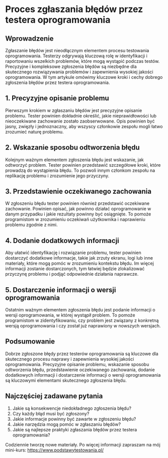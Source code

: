 # Proces zgłaszania błędów przez testera oprogramowania

## Wprowadzenie

Zgłaszanie błędów jest nieodłącznym elementem procesu testowania oprogramowania. Testerzy odgrywają kluczową rolę w identyfikacji i raportowaniu wszelkich problemów, które mogą wystąpić podczas testów. Precyzyjne i kompleksowe zgłoszenia błędów są niezbędne dla skutecznego rozwiązywania problemów i zapewnienia wysokiej jakości oprogramowania. W tym artykule omówimy kluczowe kroki i cechy dobrego zgłoszenia błędów przez testera oprogramowania.

## 1. Precyzyjne opisanie problemu

Pierwszym krokiem w zgłaszaniu błędów jest precyzyjne opisanie problemu. Tester powinien dokładnie określić, jakie nieprawidłowości lub nieoczekiwane zachowanie zostało zaobserwowane. Opis powinien być jasny, zwięzły i jednoznaczny, aby wszyscy członkowie zespołu mogli łatwo zrozumieć naturę problemu.

## 2. Wskazanie sposobu odtworzenia błędu

Kolejnym ważnym elementem zgłoszenia błędu jest wskazanie, jak odtworzyć problem. Tester powinien przedstawić szczegółowe kroki, które prowadzą do wystąpienia błędu. To pozwoli innym członkom zespołu na replikację problemu i zrozumienie jego przyczyny.

## 3. Przedstawienie oczekiwanego zachowania

W zgłoszeniu błędu tester powinien również przedstawić oczekiwane zachowanie. Powinien opisać, jak powinno działać oprogramowanie w danym przypadku i jakie rezultaty powinny być osiągnięte. To pomoże programistom w zrozumieniu oczekiwań użytkownika i naprawieniu problemu zgodnie z nimi.

## 4. Dodanie dodatkowych informacji

Aby ułatwić identyfikację i rozwiązanie problemu, tester powinien dostarczyć dodatkowe informacje, takie jak zrzuty ekranu, logi lub inne materiały, które mogą pomóc w zrozumieniu kontekstu błędu. Im więcej informacji zostanie dostarczonych, tym łatwiej będzie zlokalizować przyczynę problemu i podjąć odpowiednie działania naprawcze.

## 5. Dostarczenie informacji o wersji oprogramowania

Ostatnim ważnym elementem zgłoszenia błędu jest podanie informacji o wersji oprogramowania, w której wystąpił problem. To pomoże programistom w zidentyfikowaniu, czy problem jest związany z konkretną wersją oprogramowania i czy został już naprawiony w nowszych wersjach.

## Podsumowanie

Dobrze zgłoszone błędy przez testerów oprogramowania są kluczowe dla skutecznego procesu naprawy i zapewnienia wysokiej jakości oprogramowania. Precyzyjne opisanie problemu, wskazanie sposobu odtworzenia błędu, przedstawienie oczekiwanego zachowania, dodanie dodatkowych informacji i dostarczenie informacji o wersji oprogramowania są kluczowymi elementami skutecznego zgłoszenia błędu.

## Najczęściej zadawane pytania

1. Jakie są konsekwencje niedokładnego zgłoszenia błędu?
2. Czy każdy błąd musi być zgłoszony?
3. Jakie informacje powinny być zawarte w zgłoszeniu błędu?
4. Jakie narzędzia mogą pomóc w zgłaszaniu błędów?
5. Jakie są najlepsze praktyki zgłaszania błędów przez testera oprogramowania?

Codziennie tworzę nowe materiały. 
Po więcej informacji zapraszam na mój mini-kurs: https://www.podstawytestowania.pl/
